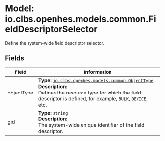 # Model: io.clbs.openhes.models.common.FieldDescriptorSelector

Define the system-wide field descriptor selector.

## Fields

| Field | Information |
| --- | --- |
| objectType | <b>Type:</b> [`io.clbs.openhes.models.common.ObjectType`](enum-io-clbs-openhes-models-common-objecttype.md)<br><b>Description:</b><br>Defines the resource type for which the field descriptor is defined, for example, `BULK`, `DEVICE`, etc. |
| gid | <b>Type:</b> `string`<br><b>Description:</b><br>The system-wide unique identifier of the field descriptor. |

